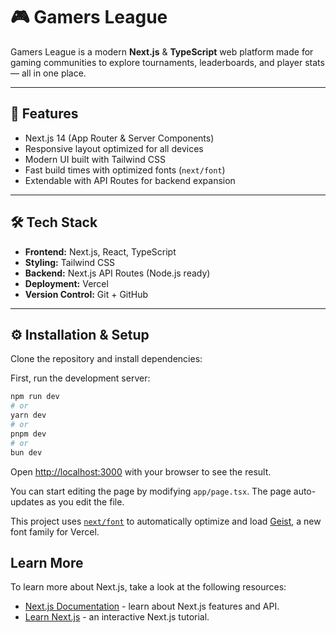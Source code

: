 # 🎮 Gamers League

Gamers League is a modern **Next.js** & **TypeScript** web platform made for gaming communities to explore tournaments, leaderboards, and player stats — all in one place.

---

## 🚀 Features

- Next.js 14 (App Router & Server Components)
- Responsive layout optimized for all devices
- Modern UI built with Tailwind CSS
- Fast build times with optimized fonts (`next/font`)
- Extendable with API Routes for backend expansion

---

## 🛠️ Tech Stack

- **Frontend:** Next.js, React, TypeScript  
- **Styling:** Tailwind CSS  
- **Backend:** Next.js API Routes (Node.js ready)  
- **Deployment:** Vercel  
- **Version Control:** Git + GitHub  

---

## ⚙️ Installation & Setup

Clone the repository and install dependencies:



First, run the development server:

```bash
npm run dev
# or
yarn dev
# or
pnpm dev
# or
bun dev
```

Open [http://localhost:3000](http://localhost:3000) with your browser to see the result.

You can start editing the page by modifying `app/page.tsx`. The page auto-updates as you edit the file.

This project uses [`next/font`](https://nextjs.org/docs/app/building-your-application/optimizing/fonts) to automatically optimize and load [Geist](https://vercel.com/font), a new font family for Vercel.

## Learn More

To learn more about Next.js, take a look at the following resources:

- [Next.js Documentation](https://nextjs.org/docs) - learn about Next.js features and API.
- [Learn Next.js](https://nextjs.org/learn) - an interactive Next.js tutorial.
